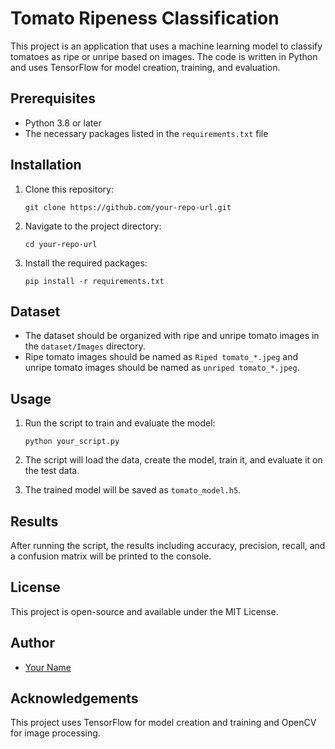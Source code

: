 # Tomato Ripeness Classification

This project is an application that uses a machine learning model to classify tomatoes as ripe or unripe based on images. The code is written in Python and uses TensorFlow for model creation, training, and evaluation.

## Prerequisites

- Python 3.8 or later
- The necessary packages listed in the `requirements.txt` file

## Installation

1. Clone this repository:

   ```plaintext
   git clone https://github.com/your-repo-url.git
   ```

2. Navigate to the project directory:

   ```plaintext
   cd your-repo-url
   ```

3. Install the required packages:

   ```plaintext
   pip install -r requirements.txt
   ```

## Dataset

- The dataset should be organized with ripe and unripe tomato images in the `dataset/Images` directory.
- Ripe tomato images should be named as `Riped tomato_*.jpeg` and unripe tomato images should be named as `unriped tomato_*.jpeg`.

## Usage

1. Run the script to train and evaluate the model:

   ```plaintext
   python your_script.py
   ```

2. The script will load the data, create the model, train it, and evaluate it on the test data.

3. The trained model will be saved as `tomato_model.h5`.

## Results

After running the script, the results including accuracy, precision, recall, and a confusion matrix will be printed to the console.

## License

This project is open-source and available under the MIT License.

## Author

- [Your Name](https://your-profile-url)

## Acknowledgements

This project uses TensorFlow for model creation and training and OpenCV for image processing.
